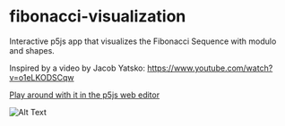 # fibonacci-visualization
Interactive p5js app that visualizes the Fibonacci Sequence with modulo and shapes.

Inspired by a video by Jacob Yatsko: https://www.youtube.com/watch?v=o1eLKODSCqw

[Play around with it in the p5js web editor](https://editor.p5js.org/im-griff/sketches/d_mFJhr7g)

![Alt Text](https://i.imgur.com/jMMTvOP.gif)
